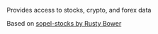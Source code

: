 Provides access to stocks, crypto, and forex data

Based on [sopel-stocks by Rusty Bower](https://github.com/RustyBower/sopel-stocks/)
